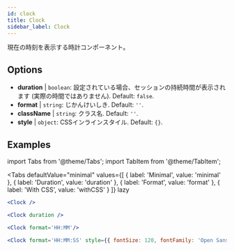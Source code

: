 ```yaml
---
id: clock
title: Clock
sidebar_label: Clock
---
```


現在の時刻を表示する時計コンポーネント。

## Options

* __duration__ | `boolean`: 設定されている場合、セッションの持続時間が表示されます (実際の時間ではありません). Default: `false`.
* __format__ | `string`: じかんけいしき. Default: `''`.
* __className__ | `string`: クラス名. Default: `''`.
* __style__ | `object`: CSSインラインスタイル. Default: `{}`.


## Examples


import Tabs from '@theme/Tabs';
import TabItem from '@theme/TabItem';

<Tabs
    defaultValue="minimal"
    values={[
        { label: 'Minimal', value: 'minimal' },
        { label: 'Duration', value: 'duration' },
        { label: 'Format', value: 'format' },
        { label: 'With CSS', value: 'withCSS' }
    ]}
    lazy
>

<TabItem value="minimal">

```jsx live
<Clock />
```

</TabItem>

<TabItem value="duration">

```jsx live
<Clock duration />
```

</TabItem>

<TabItem value="format">

```jsx live
<Clock format='HH:MM'/>
```

</TabItem>

<TabItem value="withCSS">

```jsx live
<Clock format='HH:MM:SS' style={{ fontSize: 120, fontFamily: 'Open Sans Condensed'}}/>
```

</TabItem>

</Tabs>


